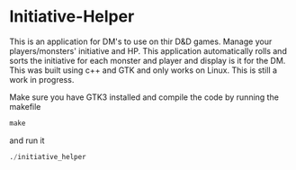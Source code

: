 # Initiative-Helper

This is an application for DM's to use on thir D&D games. Manage your players/monsters' initiative and HP. This application automatically rolls and sorts the initiative for each monster and player and display is it for the DM. This was built using c++ and GTK and only works on Linux. This is still a work in progress.

Make sure you have GTK3 installed and compile the code by running the makefile
```python
make
```
and run it
``` python
./initiative_helper
```

